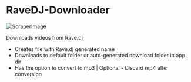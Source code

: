 # RaveDJ-Downloader

![ScraperImage](https://i.imgur.com/bYfts0R.png "Screenshot")

Downloads videos from Rave.dj

* Creates file with Rave.dj generated name
* Downloads to default folder or auto-generated download folder in app dir
* Has the option to convert to mp3 | Optional - Discard mp4 after conversion
